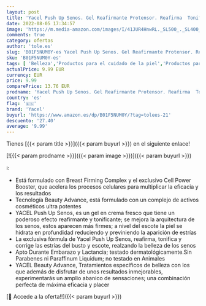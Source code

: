 ```yaml
---
layout: post
title: 'Yacel Push Up Senos. Gel Reafirmante Protensor. Reafirma  Tonifica y Corrige las Estrías del Busto y Escote. Apto en Embarazo y Lactancia. 200 ml.'
date: 2022-08-05 17:34:57
image: 'https://m.media-amazon.com/images/I/41JUR4HnwRL._SL500_._SL400_.jpg'
comments: true
category: ofertas
author: 'tole.es'
slug: 'B01F5NUM0Y-es Yacel Push Up Senos. Gel Reafirmante Protensor. Reafirma...'
sku: 'B01F5NUM0Y-es'
tags: [ 'Belleza','Productos para el cuidado de la piel','Productos para el cuidado de la piel corporal','Productos para el cuidado del cuello y del escote','Tonificantes y moldeadores','embarazo','yacel','🇪🇸', ]
actualPrice: 9.99 EUR
currency: EUR
price: 9.99
comparePrice: 13.76 EUR
prodname: 'Yacel Push Up Senos. Gel Reafirmante Protensor. Reafirma  Tonifica y Corrige las Estrías del Busto y Escote. Apto en Embarazo y Lactancia. 200 ml.'
country: 'es'
flag: '🇪🇸'
brand: 'Yacel'
buyurl: 'https://www.amazon.es/dp/B01F5NUM0Y/?tag=tolees-21'
descuento: '27.40'
average: '9.99'
---
```


Tienes [{{< param title >}}]({{< param buyurl >}}) en el siguiente enlace!

[![{{< param prodname >}}]({{< param image >}})]({{< param buyurl >}})

ℹ️:

- Está formulado con Breast Firming Complex y el exclusivo Cell Power Booster, que acelera los procesos celulares para multiplicar la eficacia y los resultados
- Tecnología Beauty Advance, está formulado con un complejo de activos cosméticos ultra potentes
- YACEL Push Up Senos, es un gel en crema fresco que tiene un poderoso efecto reafirmante y tonificante; se mejora la arquitectura de los senos, estos aparecen más firmes; a nivel del escote la piel se hidrata en profundidad reduciendo y previniendo la aparición de estrías
- La exclusiva fórmula de Yacel Push Up Senos, reafirma, tonifica y corrige las estrías del busto y escote, realzando la belleza de los senos
- Apto Durante Embarazo y Lactancia; testado dermatológicamente.Sin Parabenes ni Paraffinum Liquidum; no testado en Animales
- YACEL Beauty Advance, Tratamientos específicos de belleza con los que además de disfrutar de unos resultados inmejorables, experimentarás un amplio abanico de sensaciones; una combinación perfecta de máxima eficacia y placer

[🛒 Accede a la oferta!!]({{< param buyurl >}})
